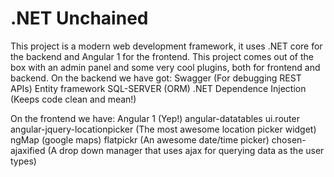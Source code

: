 # .NET Unchained

This project is a modern web development framework, it uses .NET core for the backend and Angular 1 for the frontend. This project comes out of the box with an admin panel and some very cool plugins, both for frontend and backend.
On the backend we have got:
    Swagger (For debugging REST APIs)
    Entity framework SQL-SERVER (ORM)
    .NET Dependence Injection (Keeps code clean and mean!)

On the frontend we have:
    Angular 1 (Yep!)
    angular-datatables
    ui.router
    angular-jquery-locationpicker (The most awesome location picker widget)
    ngMap (google maps)
    flatpickr (An awesome date/time picker)
    chosen-ajaxified (A drop down manager that uses ajax for querying data as the user types)
